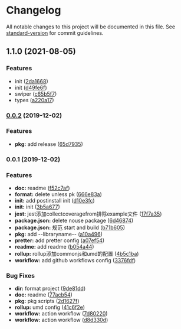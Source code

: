 # Changelog

All notable changes to this project will be documented in this file. See [standard-version](https://github.com/conventional-changelog/standard-version) for commit guidelines.

## 1.1.0 (2021-08-05)


### Features

* init ([2da1668](https://github.com/juicecube/mlz-swiper/commit/2da1668303efe4958266dd9ca477dee7490343fa))
* init ([d49fe6f](https://github.com/juicecube/mlz-swiper/commit/d49fe6f5ec3ff4ba0b6bed5eb031854c6226cb69))
* swiper ([c65b5f7](https://github.com/juicecube/mlz-swiper/commit/c65b5f78597ef73b5219595cc6bb5edce5337a63))
* types ([a220a17](https://github.com/juicecube/mlz-swiper/commit/a220a17ba736aa3d7fab3cfda41db72e99927e0b))

### [0.0.2](https://github.com/cmao-cli/Npm-template/compare/v0.0.1...v0.0.2) (2019-12-02)


### Features

* **pkg:** add release ([65d7935](https://github.com/cmao-cli/Npm-template/commit/65d79358dd5bf17b5322652523e240425f59438d))

### 0.0.1 (2019-12-02)


### Features

* **doc:** readme ([f52c7af](https://github.com/cmao-cli/Npm-template/commit/f52c7af1aebb5c04fea21a1caf1768363e152757))
* **format:** delete unless pk ([666e83a](https://github.com/cmao-cli/Npm-template/commit/666e83a9dc073426e2198bbf05b910d71d71025d))
* **init:** add postinstall init ([d10e3fc](https://github.com/cmao-cli/Npm-template/commit/d10e3fc32477dc6ea411bc1770e5c06d2fbdee4f))
* **init:** init ([3b5a677](https://github.com/cmao-cli/Npm-template/commit/3b5a6774e28f70684883223119ba9b17d415c357))
* **jest:** jest添加collectcoveragefrom排除example文件 ([17f7a35](https://github.com/cmao-cli/Npm-template/commit/17f7a353587621b9f6aded552ef69623a97274ef))
* **package.json:** delete nouse package ([6d46874](https://github.com/cmao-cli/Npm-template/commit/6d468744a09f22661cb6c248fac7b3d60ebff0ef))
* **package.json:** 规范 start and build ([b71b605](https://github.com/cmao-cli/Npm-template/commit/b71b6056927e51a36e45c1432fd2c6955e7326b9))
* **pkg:** add --libraryname-- ([a10a496](https://github.com/cmao-cli/Npm-template/commit/a10a4962703d60b463f3753fa5c17d80706ea0c9))
* **pretter:** add pretter config ([a07ef54](https://github.com/cmao-cli/Npm-template/commit/a07ef541ad4fc23f7b0b8e5b8a18ebbfc5ec0c27))
* **readme:** add readme ([b054a44](https://github.com/cmao-cli/Npm-template/commit/b054a44294461d45b1897745de34f56fd0cbcf79))
* **rollup:** rollup添加commonjs和umd的配置 ([4b5c1ba](https://github.com/cmao-cli/Npm-template/commit/4b5c1bad4cac722c046589365c3c9ab0565b1e24))
* **workflow:** add github workflows config ([3376fdf](https://github.com/cmao-cli/Npm-template/commit/3376fdf421ac6557621b698d541e4b1ec4231043))


### Bug Fixes

* **dir:** format project ([9de81dd](https://github.com/cmao-cli/Npm-template/commit/9de81ddd9eeca485f2f6ceb2a57cd88c4e56e9d6))
* **doc:** readme ([77acb54](https://github.com/cmao-cli/Npm-template/commit/77acb54e70f8355c9f3ce7bf8d1d9b7be3aeea7b))
* **pkg:** pkg scripts ([2d1627f](https://github.com/cmao-cli/Npm-template/commit/2d1627f9cbca0eeadb3f543637258965f097ca92))
* **rollup:** umd config ([41c6f2e](https://github.com/cmao-cli/Npm-template/commit/41c6f2ec37e7045922bb706f1a2b469a678cdcfa))
* **workflow:** action workflow ([7d80220](https://github.com/cmao-cli/Npm-template/commit/7d802201f4619d257d715a3c7633f9038ce69036))
* **workflow:** action workflow ([d8d330d](https://github.com/cmao-cli/Npm-template/commit/d8d330d7cce7e29aa8d40887241112eae227be80))
